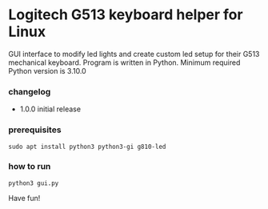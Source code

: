# Logitech G513 keyboard helper for Linux

GUI interface to modify led lights and create custom led setup for their G513 mechanical keyboard. Program is written in Python.
Minimum required Python version is 3.10.0

### changelog

- 1.0.0 initial release

### prerequisites

```
sudo apt install python3 python3-gi g810-led
```

### how to run

```
python3 gui.py
```

Have fun!

